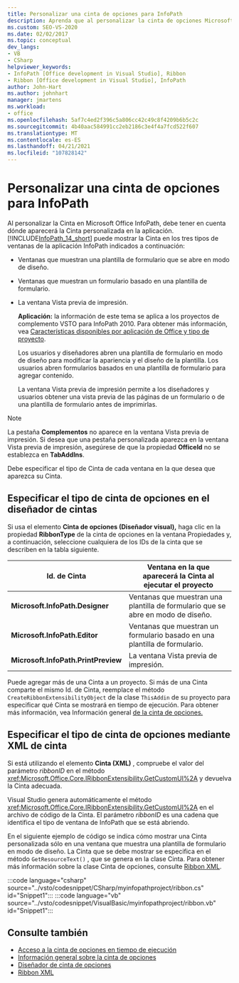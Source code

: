 ```yaml
---
title: Personalizar una cinta de opciones para InfoPath
description: Aprenda que al personalizar la cinta de opciones Microsoft Office InfoPath, debe tener en cuenta dónde aparecerá la cinta de opciones personalizada en la aplicación.
ms.custom: SEO-VS-2020
ms.date: 02/02/2017
ms.topic: conceptual
dev_langs:
- VB
- CSharp
helpviewer_keywords:
- InfoPath [Office development in Visual Studio], Ribbon
- Ribbon [Office development in Visual Studio], InfoPath
author: John-Hart
ms.author: johnhart
manager: jmartens
ms.workload:
- office
ms.openlocfilehash: 5af7c4ed2f396c5a806cc42c49c8f4209b6b5c2c
ms.sourcegitcommit: 4b40aac584991cc2eb2186c3e4f4a7fcd522f607
ms.translationtype: MT
ms.contentlocale: es-ES
ms.lasthandoff: 04/21/2021
ms.locfileid: "107828142"
---
```

# <a name="customize-a-ribbon-for-infopath"></a>Personalizar una cinta de opciones para InfoPath
  Al personalizar la Cinta en Microsoft Office InfoPath, debe tener en cuenta dónde aparecerá la Cinta personalizada en la aplicación. [!INCLUDE[InfoPath_14_short](../vsto/includes/infopath-14-short-md.md)] puede mostrar la Cinta en los tres tipos de ventanas de la aplicación InfoPath indicados a continuación:

- Ventanas que muestran una plantilla de formulario que se abre en modo de diseño.

- Ventanas que muestran un formulario basado en una plantilla de formulario.

- La ventana Vista previa de impresión.

  **Aplicación:** la información de este tema se aplica a los proyectos de complemento VSTO para InfoPath 2010. Para obtener más información, vea [Características disponibles por aplicación de Office y tipo de proyecto](../vsto/features-available-by-office-application-and-project-type.md).

  Los usuarios y diseñadores abren una plantilla de formulario en modo de diseño para modificar la apariencia y el diseño de la plantilla. Los usuarios abren formularios basados en una plantilla de formulario para agregar contenido.

  La ventana Vista previa de impresión permite a los diseñadores y usuarios obtener una vista previa de las páginas de un formulario o de una plantilla de formulario antes de imprimirlas.

> [!NOTE]
> La pestaña **Complementos** no aparece en la ventana Vista previa de impresión. Si desea que una pestaña personalizada aparezca en la ventana Vista previa de impresión, asegúrese de que la propiedad **OfficeId** no se establezca en **TabAddIns**.

 Debe especificar el tipo de Cinta de cada ventana en la que desea que aparezca su Cinta.

## <a name="specify-the-ribbon-type-in-the-ribbon-designer"></a>Especificar el tipo de cinta de opciones en el diseñador de cintas
 Si usa el elemento **Cinta de opciones (Diseñador visual),** haga  clic en la propiedad **RibbonType** de la cinta de opciones en la ventana Propiedades y, a continuación, seleccione cualquiera de los IDs de la cinta que se describen en la tabla siguiente.

|Id. de Cinta|Ventana en la que aparecerá la Cinta al ejecutar el proyecto|
|---------------|---------------------------------------------------------------------|
|**Microsoft.InfoPath.Designer**|Ventanas que muestran una plantilla de formulario que se abre en modo de diseño.|
|**Microsoft.InfoPath.Editor**|Ventanas que muestran un formulario basado en una plantilla de formulario.|
|**Microsoft.InfoPath.PrintPreview**|La ventana Vista previa de impresión.|

 Puede agregar más de una Cinta a un proyecto. Si más de una Cinta comparte el mismo Id. de Cinta, reemplace el método `CreateRibbonExtensibilityObject` de la clase `ThisAddin` de su proyecto para especificar qué Cinta se mostrará en tiempo de ejecución. Para obtener más información, vea Información general [de la cinta de opciones.](../vsto/ribbon-overview.md)

## <a name="specify-the-ribbon-type-by-using-ribbon-xml"></a>Especificar el tipo de cinta de opciones mediante XML de cinta
 Si está utilizando el elemento **Cinta (XML)** , compruebe el valor del parámetro *ribbonID* en el método <xref:Microsoft.Office.Core.IRibbonExtensibility.GetCustomUI%2A> y devuelva la Cinta adecuada.

 Visual Studio genera automáticamente el método <xref:Microsoft.Office.Core.IRibbonExtensibility.GetCustomUI%2A> en el archivo de código de la Cinta. El parámetro *ribbonID* es una cadena que identifica el tipo de ventana de InfoPath que se está abriendo.

 En el siguiente ejemplo de código se indica cómo mostrar una Cinta personalizada sólo en una ventana que muestra una plantilla de formulario en modo de diseño. La Cinta que se debe mostrar se especifica en el método `GetResourceText()` , que se genera en la clase Cinta. Para obtener más información sobre la clase Cinta de opciones, consulte [Ribbon XML](../vsto/ribbon-xml.md).

 :::code language="csharp" source="../vsto/codesnippet/CSharp/myinfopathproject/ribbon.cs" id="Snippet1":::
 :::code language="vb" source="../vsto/codesnippet/VisualBasic/myinfopathproject/ribbon.vb" id="Snippet1":::

## <a name="see-also"></a>Consulte también
- [Acceso a la cinta de opciones en tiempo de ejecución](../vsto/accessing-the-ribbon-at-run-time.md)
- [Información general sobre la cinta de opciones](../vsto/ribbon-overview.md)
- [Diseñador de cinta de opciones](../vsto/ribbon-designer.md)
- [Ribbon XML](../vsto/ribbon-xml.md)
